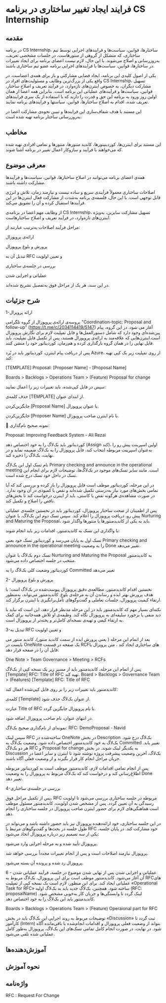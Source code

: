 # فرایند ایجاد تغییر ساختاری در برنامه CS Internship
## مقدمه
در برنامه CS Internship، ساختارها، قوانین، سیاست‌ها و فرایندهای اجرایی توسط تیم ساختاری، که متشکل از گروهی از منتورهاست، در جلسات مشخصی تعریف، به‌روزرسانی و اصلاح می‌شوند. با این حال، لازم نیست اعضای برنامه برای ایجاد تغییرات در ساختارها، قوانین، سیاست‌ها یا فرایندهای اجرایی برنامه عضو تیم ساختاری باشند.

یکی از اصول کلیدی این برنامه، ایجاد فضایی مشارکتی و باز برای همه‌ی اعضاست. در واقع یکی از بزرگ‌ترین وظایف و مسئولیت‌های افراد در CS Internship، تسهیل مشارکت دیگران، به خصوص اینترن‌های تازه‌وارد، در فرآیند تعریف و اصلاح ساختار، قوانین، سیاست‌ها و فرآیندهای عملیاتی این برنامه است. بنابراین همه اعضا از همان اولین روز ورود به برنامه این حق و قدرت را دارند که با استفاده از یک سری فرایندهای تعریف شده، اقدام به اصلاح ساختارها، قوانین، سیاستها و فرایند‌های برنامه نمایند.

این مستند با هدف شفاف‌سازی این فرایندها و تبیین نحوه‌ی مشارکت اعضا در به‌روزرسانی ساختار برنامه تهیه شده است.



## مخاطب
این مستند برای اینترن‌ها، کوردینیتورها، کاندید منتورها، منتورها و تمامی افرادی تهیه شده که می‌خواهند با فرآیند و سازوکار اعمال تغییر در برنامه آشنا شوند.

## معرفی موضوع  
همه‌ی اعضای برنامه می‌توانند در اصلاح ساختارها، قوانین، سیاست‌ها و فرآیندها مشارکت داشته باشند.

اصلاحات ساختاری معمولاً فرآیندی سریع و ساده نیست و نیازمند زمان، تلاش و انرژی قابل توجهی است. با این حال، فلسفه‌ی برنامه به‌شدت از مشارکت فعال اینترن‌ها در این فرآیندها استقبال کرده و آن را تشویق می‌کند.

از وظایف مهم اعضا در برنامه‌ی CS Internship، تسهیل مشارکت سایرین، به‌ویژه اینترن‌های تازه‌وارد، در فرآیند تعریف و اصلاح ساختارهاست.

مراحل فرآیند اصلاحات به‌ترتیب عبارتند از:

ارائه‌ی پروپوزال

پرورش و بلوغ پروپوزال

تبدیل آن به RFC و تعیین اولویت

بررسی در جلسه‌ی ساختاری

عملیاتی و اجرایی شدن

در این سند، هر یک از مراحل فوق به‌تفصیل تشریح شده‌اند.
## شرح جزئیات  
1-ارائه پروپزال

پروسه‌ی ارائه‌ی پروپوزال از گروه تلگرامی "Coordination-topic: Proposal and follow-up" (https://t.me/c/2034114419/5147) آغاز می شود. در این گروه، پیام پین‌شده‌ای وجود دارد که شامل دستورالعمل‌ها و فایل تمپلیت لازم برای نگارش پروپوزال است.اینترن‌هایی که علاقه‌مند به ارائه‌ی پروپوزال هستند، پس از تکمیل فایل تمپلیت، باید فایل نهایی را در همان گروه بارگذاری کرده و هم‌زمان، کوردیناتور خود را منشن کنند.


پس از دریافت پیام اینترن، کوردیناتور باید در بُرد Azure، از روی تمپلیت زیر یک کپی تهیه کند:

[TEMPLATE] Proposal: [Proposer Name] - [Proposal Name]

Boards > Backlogs > Operations Team > (Feature) Proposal for change

سپس در فایل کپی‌شده، باید تغییرات زیر را اعمال نمایید:

حذف کلمه‌ی [TEMPLATE] از ابتدای عنوان.

جایگزین‌کردن [Proposal Name] با عنوان پروپوزال.

جایگزین‌کردن [Proposer Name] با نام اینترن صاحب پروپوزال.

📌 نمونه صحیح نام‌گذاری:

Proposal: Improving Feedback System - Ali Rezai

کوردیناتور باید بک‌لاگ را به خود اختصاص دهد (Assign کند)، اولین اسپرینت پیش رو را به‌عنوان اسپرینت مربوطه انتخاب کند، فایل پروپوزال را به بک‌لاگ ضمیمه نماید و در نهایت، بک‌لاگ را ذخیره کند.




نام تسک اول این بک‌لاگ Primary checking and announce in the operational meeting است. مانند سایر تسک‌های موجود در بک‌لاگ‌ها، توضیحات لازم برای انجام این تسک در داخل خود تسک درج شده است.

در این مرحله، کوردیناتور موظف است فایل پروپوزال را باز کرده و بررسی کند که آیا تمامی بخش‌های مورد نیاز به‌درستی تکمیل شده‌اند و نقص یا کمبودی در آن وجود ندارد. در صورت مشاهده‌ی هرگونه نقص یا کاستی، باید از اینترن درخواست کند تا بخش‌های ناقص را اصلاح و تکمیل کند.

پس از اطمینان از صحت ساختار پروپوزال، کوردیناتور باید در نخستین جلسه‌ی عملیاتی پیش‌ رو، دریافت پروپوزال را اعلام کند. سپس تسک دوم این بک‌لاگ، با عنوان Nurturing and Maturing the Proposal، باید به یکی از کاندیدمنتورها یا منتورها واگذار شود.

با واگذاری این تسک به کاندیدمنتور، اقدامات زیر باید انجام شوند:

تسک اول به پایان می‌رسد و کوردیناتور تسک خود یعنی Primary checking and announce in the operational meeting را به وضعیت Done تغییر می‌دهد.

تسک دوم بک‌لاگ با عنوان Nurturing and Maturing the Proposal به کاندیدمنتور منتخب در جلسه اختصاص داده می‌شود.

کوردیناتور وضعیت کلی بک‌لاگ را به Committed تغییر می‌دهد

2- پرورش و بلوغ پروپوزال

نخستین اقدام کاندیدمنتور، مطالعه‌ی دقیق پروپوزال پیوست‌شده در بک‌لاگ است؛ با هدف پرورش بهتر ایده و رساندن آن به مرحله‌ی بلوغ. کاندیدمنتور می‌تواند، به‌منظور ارتقاء کیفیت پروپوزال، جلسات تعاملی و گفت‌وگوهای تأمل‌برانگیزی با اینترن برگزار کند.

نکته‌ای بسیار مهم که کاندیدمنتور باید در این مرحله مدنظر قرار دهد، این است که نباید با دید منفی یا برخورد سلیقه‌ای به پروپوزال نگاه کند. وظیفه‌ی او تلاش همه‌جانبه برای کمک به ارتقاء کیفی و تهیه‌ی نسخه‌ای کامل‌تر و پخته‌تر از پروپوزال است.

3-تبدیل به RFC و تعیین اولویت

بعد از اتمام این مرحله ( یعنی پرورش ایده از سمت کاندید منتور)، کاندید منتور می بایست در OneNote یک صفحه در قسمت RCFهای ساختاری ایجاد کند ، متن پروپزال یا فایل آن را در صفحه قرار دهد.

One Note > Team Governance > Meeting > RCFs

پس از اتمام این مرحله، کاندیدمنتور باید از مسیر زیر یک نسخه کپی از بک‌لاگ [Template] RFC: Title of RFC تهیه کند.
Board > Backlogs > Governance Team > (Features) [Template] RFC: Title of RFC

کاندیدمنتور باید تغییرات زیر را بر روی فایل کپی‌شده اعمال کند:

کلمه‌ی [Template] از عنوان بک‌لاگ حذف شود.

عبارت Title of RFC با نام پروپوزال جایگزین گردد.

در انتهای عنوان، نام صاحب پروپوزال اضافه شود.

نمونه‌ای از نام‌گذاری صحیح بک‌لاگ:
RFC: DemoProposal - Navid

سپس لینک RFC ساخته‌شده در OneNote در بخش Description بک‌لاگ درج شود.
بک‌لاگ به خود کاندیدمنتور اختصاص داده شود.
وضعیت بک‌لاگ به Committed تغییر یابد.
هر دو بک‌لاگ RFC و Proposal for change به یکدیگر لینک شوند.
در بخش Discussion بک‌لاگ، آخرین وضعیت پیشرفت پروژه نوشته شود تا اینترن و سایر اعضا در جریان مراحل انجام کار قرار بگیرند و از وضعیت فعلی آگاه باشند.


پس از انجام تمامی اقدامات لازم، کاندیدمنتور موظف است به کوردیناتور مربوطه اطلاع‌رسانی کند و درخواست کند که بک‌لاگ مربوط به پروپوزال را به وضعیت Done تغییر دهد.

4-بررسی در جلسه‌ی ساختاری

پس از تکمیل مراحل فوق، RFC مربوطه در جلسه ساختاری بررسی می‌شود تا اولویت رسیدگی به آن تعیین گردد.
پس از مشخص شدن اولویت، کاندیدمنتور مسئول موظف است هماهنگی‌های لازم برای حضور اینترن صاحب پروپوزال در جلسه ساختاری را انجام دهد.

در این جلسه ساختاری، خود ارائه‌دهنده پروپوزال نیز باید حضور داشته باشد و می‌تواند در طول جلسه در بحث‌ها و گفت‌وگوهای مرتبط با RFC خود مشارکت کند.
در پایان جلسه، یکی از سه تصمیم زیر درباره پروپوزال اتخاذ می‌شود:

پروپوزال تأیید شده و به مرحله اجرایی وارد می‌شود.

پروپوزال نیازمند اصلاحات است و پس از انجام تغییرات مجدداً بررسی خواهد شد.

پروپوزال رد شده و پرونده آن بسته می‌شود.

6 - عملیاتی و اجرایی شدن 
پس از نهایی شدن موضوع در جلسه، فرآیند عملیاتی شدن آن آغاز می‌شود. کاندیدمنتور موظف است برای این پروپوزال، بک‌لاگ مربوط به RFCهای عملیاتی ایجاد کند.
برای این منظور، لازم است یک نسخه کپی از تمپلیت «Operational Task for RFC» ساخته شود. همچنین، بک‌لاگ جدید باید به بک‌لاگ اولیه (RFC: proposalName) لینک گردد تا وابستگی‌ها و جریان کار به‌خوبی مشخص شود.
کاندیدمنتور باید این بک‌لاگ را به خود اختصاص دهد.

Boards > Backlogs > Operations Team > (Feature) Operaional part for RFC

توضیحات مربوط به روند اجرایی این بک‌لاگ باید در بخش «Discussion» ثبت گردد تا کارآموز (Intern) بتواند از وضعیت فعلی پروپوزال و اقدامات انجام‌شده یا باقی‌مانده آگاه شود.
در نهایت، در صورت انجام کامل تمامی تسک‌های این بک‌لاگ، پروپوزال به‌طور کامل عملیاتی شده تلقی می‌شود.


## آموزش‌دهنده‌ها


## نحوه آموزش


## واژه‌نامه

RFC : Request For Change
